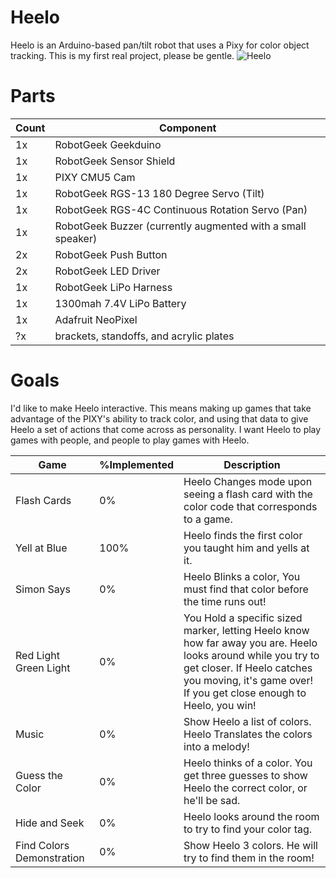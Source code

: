 # Heelo
Heelo is an Arduino-based pan/tilt robot that uses a Pixy for color object tracking.
This is my first real project, please be gentle.
![Heelo](http://wade.datablue.net/images/projects/robotics/heelo/Heelo.jpg)

# Parts
| Count | Component                                                   | 
| ----- | ----------------------------------------------------------- | 
|    1x | RobotGeek Geekduino                                         | 
|    1x | RobotGeek Sensor Shield                                     |
|    1x | PIXY CMU5 Cam                                               |
|    1x | RobotGeek RGS-13 180 Degree Servo (Tilt)                    | 
|    1x | RobotGeek RGS-4C Continuous Rotation Servo (Pan)            | 
|    1x | RobotGeek Buzzer (currently augmented with a small speaker) |
|    2x | RobotGeek Push Button                                       |
|    2x | RobotGeek LED Driver                                        |
|    1x | RobotGeek LiPo Harness                                      |
|    1x | 1300mah 7.4V LiPo Battery                                   |
|    1x | Adafruit NeoPixel                                           |
|    ?x | brackets, standoffs, and acrylic plates                     |

# Goals
I'd like to make Heelo interactive. This means making up games that take advantage of the PIXY's ability to track color, and using that data to give Heelo a set of actions that come across as personality. I want Heelo to play games with people, and people to play games with Heelo.

| Game | %Implemented | Description |
| ----- | ---------- | ------------------------- |
| Flash Cards | 0% | Heelo Changes mode upon seeing a flash card with the color code that corresponds to a game. |
| Yell at Blue | 100% | Heelo finds the first color you taught him and yells at it. |
| Simon Says | 0% | Heelo Blinks a color, You must find that color before the time runs out! |
| Red Light Green Light | 0% | You Hold a specific sized marker, letting Heelo know how far away you are. Heelo looks around while you try to get closer. If Heelo catches you moving, it's game over! If you get close enough to Heelo, you win! |
| Music | 0% | Show Heelo a list of colors. Heelo Translates the colors into a melody! |
| Guess the Color | 0% | Heelo thinks of a color. You get three guesses to show Heelo the correct color, or he'll be sad. |
| Hide and Seek | 0% | Heelo looks around the room to try to find your color tag. |
| Find Colors Demonstration | 0% | Show Heelo 3 colors. He will try to find them in the room! |
